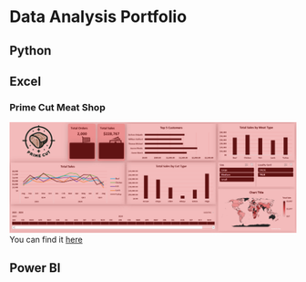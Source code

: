 # Data Analysis Portfolio
## Python
## Excel
### Prime Cut Meat Shop
![PrimeCut](https://github.com/ArashCh/Data-Analysis-Portfolio/blob/master/Excel/Prime%20Cut/Dashboard%20Screenshot.png)
You can find it [here](https://github.com/ArashCh/Data-Analysis-Portfolio/tree/master/Excel/Prime%20Cut)
## Power BI
